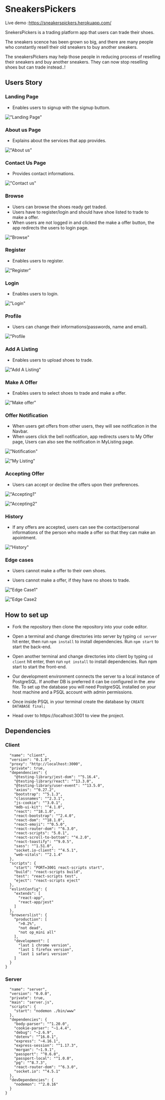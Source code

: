 # SneakersPickers

Live demo :https://sneakerspickers.herokuapp.com/

SnekersPickers is a trading platform app that users can trade their shoes.

The sneakers scence has been grown so big, and there are many people who constantly resell their old sneakers to buy another sneakers.

The sneakersPickers may help those people in reducing process of reselling their sneakers and buy another sneakers.
They can now stop reselling shoes but can trade instead..!


## Users Story

### Landing Page
- Enables users to signup with the signup buttom.

!["Landing Page"](https://github.com/Hongseoupyun/SneakersPickers-New-version-/blob/main/docs/LandingPage.png?raw=true)

### About us Page
- Explains about the services that app provides.

!["About us"](https://github.com/Hongseoupyun/SneakersPickers-New-version-/blob/main/docs/AboutUsPage.png?raw=true)

### Contact Us Page

- Provides contact informations.

!["Contact us"](https://github.com/Hongseoupyun/SneakersPickers-New-version-/blob/main/docs/ContactUsPage.png?raw=true)


### Browse

- Users can browse the shoes ready get traded.
- Users have to register/login and should have shoe listed to trade to make a offer.
- When users are not logged in and clicked the make a offer button, the app redirects the users to login page.

!["Browse"](https://github.com/Hongseoupyun/SneakersPickers-New-version-/blob/main/docs/BrowsPage.png?raw=true)

### Register

- Enables users to register.

!["Register"](https://github.com/Hongseoupyun/SneakersPickers-New-version-/blob/main/docs/RegisterPage.png?raw=true)

### Login

- Enables users to login.

!["Login"](https://github.com/Hongseoupyun/SneakersPickers-New-version-/blob/main/docs/Login.png?raw=true)

### Profile

- Users can change their informations(passwords, name and email).

!["Profile](https://github.com/Hongseoupyun/SneakersPickers-New-version-/blob/main/docs/Profile.png?raw=true)

### Add A Listing

- Enables users to upload shoes to trade.

!["Add A Listing"](https://github.com/Hongseoupyun/SneakersPickers-New-version-/blob/main/docs/AddAListingPage.png?raw=true)

### Make A Offer

- Enables users to select shoes to trade and make a offer.

!["Make offer"](https://github.com/Hongseoupyun/SneakersPickers-New-version-/blob/main/docs/Offering.png?raw=true)

### Offer Notification

- When users get offers from other users, they will see notification in the Navbar.
- When users click the bell notification, app redirects users to My Offer page, Users can also see the notification in MyListing page.

!["Notification"](https://github.com/Hongseoupyun/SneakersPickers-New-version-/blob/main/docs/OfferNotification.png?raw=true)

!["My Listing"](https://github.com/Hongseoupyun/SneakersPickers-New-version-/blob/main/docs/MyListing.png?raw=true)

### Accepting Offer

- Users can accept or decline the offers upon their preferences.

!["Accepting1"](https://github.com/Hongseoupyun/SneakersPickers-New-version-/blob/main/docs/AcceptingOffer.png?raw=true)

!["Accepting2"](https://github.com/Hongseoupyun/SneakersPickers-New-version-/blob/main/docs/AcceptingOffer2.png?raw=true)


### History

- If any offers are accepted, users can see the contact/personal informations of the person who made a offer so that they can make an apointment.

!["History"](https://github.com/Hongseoupyun/SneakersPickers-New-version-/blob/main/docs/History.png?raw=true)


### Edge cases

- Users cannot make a offer to their own shoes.

- Users cannot make a offer, if they have no shoes to trade.

!["Edge Case1"](https://github.com/Hongseoupyun/SneakersPickers-New-version-/blob/main/docs/EdgeCase-CannotOfferMine.png?raw=true)

!["Edge Case2](https://github.com/Hongseoupyun/SneakersPickers-New-version-/blob/main/docs/EdgeCase-Cantofferwithnolisting.png?raw=true)

## How to set up

- Fork the repository then clone the repository into your code editor.

- Open a terminal and change directories into server by typing ``` cd server ``` hit enter, then run ```npm install``` to install dependencies. Run ```npm start``` to start the back-end.

- Open another terminal and change directories into client by typing ```cd client``` hit enter, then run ```npt install``` to install dependencies. Run npm start to start the front-end.

- Our development environment connects the server to a local instance of PostgreSQL. If another DB is preferred it can be configured in the .env file.
To set up the database you will need PostgreSQL installed on your host machine and a PSQL account with admin permissions.

- Once inside PSQL in your terminal create the database by ```CREATE DATABASE final;```

- Head over to https://localhost:3001 to view the project.

## Dependencies

### Client

```{
  "name": "client",
  "version": "0.1.0",
  "proxy": "http://localhost:3000",
  "private": true,
  "dependencies": {
    "@testing-library/jest-dom": "^5.16.4",
    "@testing-library/react": "^13.3.0",
    "@testing-library/user-event": "^13.5.0",
    "axios": "^0.27.2",
    "bootstrap": "^5.1.3",
    "classnames": "^2.3.1",
    "js-cookie": "^3.0.1",
    "mdb-ui-kit": "^4.1.0",
    "react": "^18.1.0",
    "react-bootstrap": "^2.4.0",
    "react-dom": "^18.1.0",
    "react-emoji": "^0.5.0",
    "react-router-dom": "^6.3.0",
    "react-scripts": "5.0.1",
    "react-scroll-to-bottom": "^4.2.0",
    "react-toastify": "^9.0.5",
    "sass": "^1.51.0",
    "socket.io-client": "^4.5.1",
    "web-vitals": "^2.1.4"
  },
  "scripts": {
    "start": "PORT=3001 react-scripts start",
    "build": "react-scripts build",
    "test": "react-scripts test",
    "eject": "react-scripts eject"
  },
  "eslintConfig": {
    "extends": [
      "react-app",
      "react-app/jest"
    ]
  },
  "browserslist": {
    "production": [
      ">0.2%",
      "not dead",
      "not op_mini all"
    ],
    "development": [
      "last 1 chrome version",
      "last 1 firefox version",
      "last 1 safari version"
    ]
  }
}
```

### Server

```{
  "name": "server",
  "version": "0.0.0",
  "private": true,
  "main": "server.js",
  "scripts": {
    "start": "nodemon ./bin/www"
  },
  "dependencies": {
    "body-parser": "^1.20.0",
    "cookie-parser": "~1.4.4",
    "debug": "~2.6.9",
    "dotenv": "^16.0.1",
    "express": "~4.16.1",
    "express-session": "^1.17.3",
    "morgan": "~1.9.1",
    "passport": "^0.6.0",
    "passport-local": "^1.0.0",
    "pg": "^8.7.3",
    "react-router-dom": "^6.3.0",
    "socket.io": "^4.5.1"
  },
  "devDependencies": {
    "nodemon": "^2.0.16"
  }
}
```

